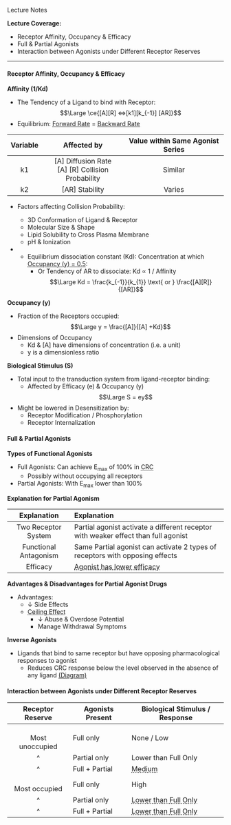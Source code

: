 Lecture Notes

**Lecture Coverage:**
- Receptor Affinity, Occupancy & Efficacy
- Full & Partial Agonists
- Interaction between Agonists under Different Receptor Reserves

---
#### **Receptor Affinity, Occupancy & Efficacy**
**Affinity (1/Kd)**
- The Tendency of a Ligand to bind with Receptor:
$$\Large \ce{[A][R] <=>[k1][k_{-1}] [AR]}$$
- Equilibrium: <abbr Title="[A][R]k₁">Forward Rate</abbr> = <abbr Title="[AR]k₂">Backward Rate</abbr>

| **Variable** |                   **Affected by**                   | **Value within Same Agonist Series** |
| :----------: | :-------------------------------------------------: | :----------------------------------: |
|      k1      | [A] Diffusion Rate<br>[A] [R] Collision Probability |               Similar                |
|      k2      |                   [AR] Stability                    |                Varies                |

- Factors affecting Collision Probability:
	- 3D Conformation of Ligand & Receptor
	- Molecular Size & Shape
	- Lipid Solubility to Cross Plasma Membrane
	- pH & Ionization


- - Equilibrium dissociation constant (Kd): Concentration at which <abbr Title="50% of the receptors are occupied">Occupancy (y) = 0.5</abbr>:
    -  Or Tendency of AR to dissociate: Kd ∝ 1 / Affinity
$$\Large Kd = \frac{k_{-1}}{k_{1}} \text{ or } \frac{[A][R]}{[AR]}$$

**Occupancy (y)**
- Fraction of the Receptors occupied:
$$\Large y = \frac{[A]}{[A] +Kd}$$
- Dimensions of Occupancy
	- Kd & [A] have dimensions of concentration (i.e. a unit)
	- y is a dimensionless ratio


**Biological Stimulus (S)**
- Total input to the transduction system from ligand-receptor binding:
	- Affected by Efficacy (e) & Occupancy (y)
$$\Large S = ey$$
- Might be lowered in Desensitization by:
	- Receptor Modification / Phosphorylation
	- Receptor Internalization

#### **Full & Partial Agonists**
**Types of Functional Agonists**
- Full Agonists: Can achieve E<sub>max</sub> of 100% in <abbr Title="Concentration-Response Curve">CRC</abbr> 
	- Possibly without occupying all receptors
- Partial Agonists: With E<sub>max</sub> lower than 100%

**Explanation for Partial Agonism**

|    **Explanation**    | **Explanation**                                                                    |
| :-------------------: | :--------------------------------------------------------------------------------- |
|  Two Receptor System  | Partial agonist activate a different receptor with weaker effect than full agonist |
| Functional Antagonism | Same Partial agonist can activate 2 types of receptors with opposing effects       |
|       Efficacy        | <abbr Title="Due to conformation">Agonist has lower efficacy</abbr>                |

**Advantages & Disadvantages for Partial Agonist Drugs**
- Advantages:
	- ↓ Side Effects  
	- <abbr Title="Limit Biological Stimulus after certain dosage">Ceiling Effect</abbr>
		- ↓ Abuse & Overdose Potential
		- Manage Withdrawal Symptoms

**Inverse Agonists**
- Ligands that bind to same receptor but have opposing pharmacological responses to agonist
	- Reduces CRC response below the level observed in the absence of any ligand [(Diagram)](2106_CRC.png)



#### **Interaction between Agonists under Different Receptor Reserves**

| **Receptor Reserve** | **Agonists Present** | **Biological Stimulus / Response**                                                                               |
| :------------------: | -------------------- | ---------------------------------------------------------------------------------------------------------------- |
| <br>Most unoccupied  | Full only            | None / Low                                                                                                       |
|          ^           | Partial only         | Lower than Full Only                                                                                             |
|          ^           | Full + Partial       | <abbr Title="Additive Effect by Full & Partial Agonists">Medium</abbr>                                           |
|  <br>Most occupied   | Full only            | High                                                                                                             |
|          ^           | Partial only         | <abbr Title="↓ efficacy for each activated receptor">Lower than Full Only</abbr>                                 |
|          ^           | Full + Partial       | <abbr Title="Partial Agonists occupy receptors that Full Agonists could've occupied">Lower than Full Only</abbr> |
